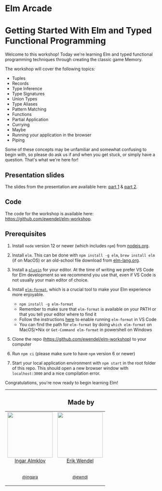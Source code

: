 # Elm Arcade

# Getting Started With Elm and Typed Functional Programming

Welcome to this workshop! Today we're learning Elm and typed functional programming techniques through creating the classic game Memory.

The workshop will cover the following topics:

-   Tuples
-   Records
-   Type Inference
-   Type Signatures
-   Union Types
-   Type Aliases
-   Pattern Matching
-   Functions
-   Partial Application
-   Currying
-   Maybe
-   Running your application in the browser
-   Piping

Some of these concepts may be unfamiliar and somewhat confusing to begin with, so please do ask us if and when you get stuck, or simply have a question. That's what we're here for!

## Presentation slides

The slides from the presentation are available here: [part 1](https://drive.google.com/open?id=0B3Lh4pXvCuflWTFtT3JfMFh0VG8) & [part 2](https://drive.google.com/open?id=0B3Lh4pXvCuflbENPVmZmSTlCOHM).

## Code

The code for the workshop is available here: https://github.com/ewendel/elm-workshop.

## Prerequisites

1. Install `node` version 12 or newer (which includes `npm`) from [nodejs.org](https://nodejs.org/en/download/current/).

1. Install `elm`. This can be done with `npm install -g elm`, `brew install elm` (if on MacOS) or an old-school file download from [elm-lang.org](https://guide.elm-lang.org/install.html).

1. Install a [`plugin`](https://guide.elm-lang.org/install.html#configure-your-editor) for your editor. At the time of writing we prefer VS Code for Elm development so we recommend you use that, even if VS Code is not usually your main editor of choice.

1. Install [`elm-format`](https://github.com/avh4/elm-format#installation-), which is a crucial tool to make your Elm experience more enjoyable.

    - `npm install -g elm-format`
    - Remember to make sure that `elm-format` is available on your PATH or that you tell your editor where to find it
    - Follow the instructions [here](https://github.com/avh4/elm-format#visual-studio-code-installation) to enable running `elm-format` in VS Code
    - You can find the path for `elm-format` by doing `which elm-format` on MacOS/\*Nix or `Get-Command elm-format` in powershell on Windows

1. Clone the repo (https://github.com/ewendel/elm-workshop) to your computer

1. Run `npm ci` (please make sure to have `npm` version 6 or newer)

1. Start your local application environment with `npm start` in the root folder of this repo. This should open a new browser window with `localhost:3000` and a nice compilation error.

Congratulations, you're now ready to begin learning Elm!

---

<h2 align="center">Made by</h2>

<table>
  <tbody>
    <tr>
      <td align="center" valign="top">
        <img width="150" height="150" src="https://github.com/ingara.png?s=150">
        <br>
        <a href="https://github.com/ingara">Ingar Almklov</a>
        <br />
        <br />
        <p><small><a href="https://twitter.com/ingara">@ingara</a></small></p>
      </td>
      <td align="center" valign="top">
        <img width="150" height="150" src="https://github.com/ewendel.png?s=150">
        <br>
        <a href="https://github.com/ewendel">Erik Wendel</a>
        <br />
        <br />
        <p><small><a href="https://twitter.com/ewndl">@ewndl</a></small></p>
      </td>
     </tr>
  </tbody>
</table>
